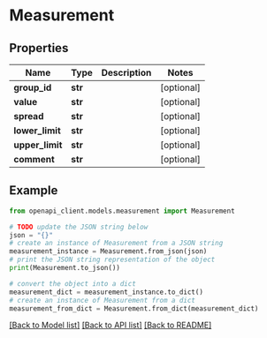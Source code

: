 # Measurement


## Properties

Name | Type | Description | Notes
------------ | ------------- | ------------- | -------------
**group_id** | **str** |  | [optional] 
**value** | **str** |  | [optional] 
**spread** | **str** |  | [optional] 
**lower_limit** | **str** |  | [optional] 
**upper_limit** | **str** |  | [optional] 
**comment** | **str** |  | [optional] 

## Example

```python
from openapi_client.models.measurement import Measurement

# TODO update the JSON string below
json = "{}"
# create an instance of Measurement from a JSON string
measurement_instance = Measurement.from_json(json)
# print the JSON string representation of the object
print(Measurement.to_json())

# convert the object into a dict
measurement_dict = measurement_instance.to_dict()
# create an instance of Measurement from a dict
measurement_from_dict = Measurement.from_dict(measurement_dict)
```
[[Back to Model list]](../README.md#documentation-for-models) [[Back to API list]](../README.md#documentation-for-api-endpoints) [[Back to README]](../README.md)


